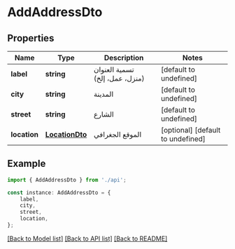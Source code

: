 # AddAddressDto


## Properties

Name | Type | Description | Notes
------------ | ------------- | ------------- | -------------
**label** | **string** | تسمية العنوان (منزل، عمل، إلخ) | [default to undefined]
**city** | **string** | المدينة | [default to undefined]
**street** | **string** | الشارع | [default to undefined]
**location** | [**LocationDto**](LocationDto.md) | الموقع الجغرافي | [optional] [default to undefined]

## Example

```typescript
import { AddAddressDto } from './api';

const instance: AddAddressDto = {
    label,
    city,
    street,
    location,
};
```

[[Back to Model list]](../README.md#documentation-for-models) [[Back to API list]](../README.md#documentation-for-api-endpoints) [[Back to README]](../README.md)
